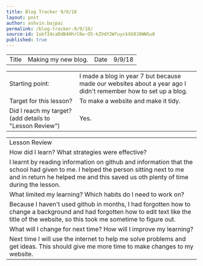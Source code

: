 ```yaml
---
title: Blog Tracker 9/9/18 
layout: post 
author: ashvin.bajpai 
permalink: /blog-tracker-9/9/18/ 
source-id: 1ukfI4caDdB4HhrC0w-O5-kZVdY2WfuyckXG8J0WWSu8
published: true
---
```

<table>
  <tr>
    <td>Title</td>
    <td>Making my new blog.</td>
    <td>Date</td>
    <td>9/9/18</td>
  </tr>
</table>


<table>
  <tr>
    <td>Starting point:</td>
    <td>I made a blog in year 7 but because made our websites about a year ago I didn't remember how to set up a blog.</td>
  </tr>
  <tr>
    <td>Target for this lesson?</td>
    <td>To make a website and make it tidy.</td>
  </tr>
  <tr>
    <td>Did I reach my target? 
(add details to "Lesson Review")</td>
    <td> Yes.</td>
  </tr>
</table>


<table>
  <tr>
    <td>Lesson Review</td>
  </tr>
  <tr>
    <td>How did I learn? What strategies were effective? </td>
  </tr>
  <tr>
    <td>I learnt by reading information on github and information that the school had given to me. I helped the person sitting next to me and in return he helped me and this saved us oth plenty of time during the lesson.</td>
  </tr>
  <tr>
    <td>What limited my learning? Which habits do I need to work on? </td>
  </tr>
  <tr>
    <td>Because I haven't used github in months, I had forgotten how to change a background and had forgotten how to edit text like the title of the website, so this took me sometime to figure out.</td>
  </tr>
  <tr>
    <td>What will I change for next time? How will I improve my learning?</td>
  </tr>
  <tr>
    <td>Next time I will use the internet to help me solve problems and get ideas. This should give me more time to make changes to my website.</td>
  </tr>
</table>


